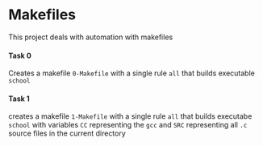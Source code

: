 # Makefiles
This project deals with automation with makefiles

#### Task 0
Creates a makefile `0-Makefile` with a single rule `all` that builds executable `school`

#### Task 1
creates a makefile `1-Makefile` with a single rule `all` that builds executabe `school` with variables `CC` representing the `gcc` and `SRC` representing all `.c` source files in the current directory
